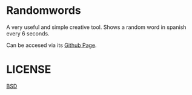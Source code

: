 Randomwords
===========

A very useful and simple creative tool. Shows a random word in spanish every
6 seconds.

Can be accesed via its [Github Page](https://words.inkatze.com/).

LICENSE
======

[BSD](LICENSE)
